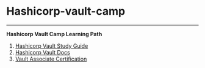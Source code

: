 # Hashicorp-vault-camp
----

**Hashicorp Vault Camp Learning Path**
1. [Hashicorp Vault Study Guide](https://learn.hashicorp.com/collections/vault/getting-started)
2. [Hashicorp Vault Docs](https://www.vaultproject.io/docs)
2. [Vault Associate Certification](https://learn.hashicorp.com/collections/vault/certification)
